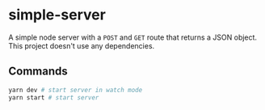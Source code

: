 # simple-server

A simple node server with a `POST` and `GET` route that returns a JSON object. This project doesn't use any dependencies.

## Commands

```bash
yarn dev # start server in watch mode
yarn start # start server
```

